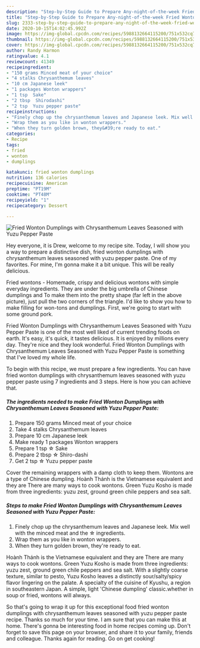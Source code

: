 ```yaml
---
description: "Step-by-Step Guide to Prepare Any-night-of-the-week Fried Wonton Dumplings with Chrysanthemum Leaves Seasoned with Yuzu Pepper Paste"
title: "Step-by-Step Guide to Prepare Any-night-of-the-week Fried Wonton Dumplings with Chrysanthemum Leaves Seasoned with Yuzu Pepper Paste"
slug: 2333-step-by-step-guide-to-prepare-any-night-of-the-week-fried-wonton-dumplings-with-chrysanthemum-leaves-seasoned-with-yuzu-pepper-paste
date: 2020-10-15T14:02:45.992Z
image: https://img-global.cpcdn.com/recipes/5988132664115200/751x532cq70/fried-wonton-dumplings-with-chrysanthemum-leaves-seasoned-with-yuzu-pepper-paste-recipe-main-photo.jpg
thumbnail: https://img-global.cpcdn.com/recipes/5988132664115200/751x532cq70/fried-wonton-dumplings-with-chrysanthemum-leaves-seasoned-with-yuzu-pepper-paste-recipe-main-photo.jpg
cover: https://img-global.cpcdn.com/recipes/5988132664115200/751x532cq70/fried-wonton-dumplings-with-chrysanthemum-leaves-seasoned-with-yuzu-pepper-paste-recipe-main-photo.jpg
author: Randy Harmon
ratingvalue: 4.1
reviewcount: 41349
recipeingredient:
- "150 grams Minced meat of your choice"
- "4 stalks Chrysanthemum leaves"
- "10 cm Japanese leek"
- "1 packages Wonton wrappers"
- "1 tsp  Sake"
- "2 tbsp  Shirodashi"
- "2 tsp  Yuzu pepper paste"
recipeinstructions:
- "Finely chop up the chrysanthemum leaves and Japanese leek. Mix well with the minced meat and the ☆ ingredients."
- "Wrap them as you like in wonton wrappers."
- "When they turn golden brown, they&#39;re ready to eat."
categories:
- Recipe
tags:
- fried
- wonton
- dumplings

katakunci: fried wonton dumplings 
nutrition: 136 calories
recipecuisine: American
preptime: "PT19M"
cooktime: "PT48M"
recipeyield: "1"
recipecategory: Dessert

---
```



![Fried Wonton Dumplings with Chrysanthemum Leaves Seasoned with Yuzu Pepper Paste](https://img-global.cpcdn.com/recipes/5988132664115200/751x532cq70/fried-wonton-dumplings-with-chrysanthemum-leaves-seasoned-with-yuzu-pepper-paste-recipe-main-photo.jpg)

Hey everyone, it is Drew, welcome to my recipe site. Today, I will show you a way to prepare a distinctive dish, fried wonton dumplings with chrysanthemum leaves seasoned with yuzu pepper paste. One of my favorites. For mine, I'm gonna make it a bit unique. This will be really delicious.

Fried wontons - Homemade, crispy and delicious wontons with simple everyday ingredients. They are under the big umbrella of Chinese dumplings and To make them into the pretty shape (far left in the above picture), just pull the two corners of the triangle. I&#39;d like to show you how to make filling for won-tons and dumplings. First, we&#39;re going to start with some ground pork.

Fried Wonton Dumplings with Chrysanthemum Leaves Seasoned with Yuzu Pepper Paste is one of the most well liked of current trending foods on earth. It's easy, it's quick, it tastes delicious. It is enjoyed by millions every day. They're nice and they look wonderful. Fried Wonton Dumplings with Chrysanthemum Leaves Seasoned with Yuzu Pepper Paste is something that I've loved my whole life.


To begin with this recipe, we must prepare a few ingredients. You can have fried wonton dumplings with chrysanthemum leaves seasoned with yuzu pepper paste using 7 ingredients and 3 steps. Here is how you can achieve that.

<!--inarticleads1-->

##### The ingredients needed to make Fried Wonton Dumplings with Chrysanthemum Leaves Seasoned with Yuzu Pepper Paste:

1. Prepare 150 grams Minced meat of your choice
1. Take 4 stalks Chrysanthemum leaves
1. Prepare 10 cm Japanese leek
1. Make ready 1 packages Wonton wrappers
1. Prepare 1 tsp ☆ Sake
1. Prepare 2 tbsp ☆ Shiro-dashi
1. Get 2 tsp ☆ Yuzu pepper paste


Cover the remaining wrappers with a damp cloth to keep them. Wontons are a type of Chinese dumpling. Hoành Thánh is the Vietnamese equivalent and they are There are many ways to cook wontons. Green Yuzu Kosho is made from three ingredients: yuzu zest, ground green chile peppers and sea salt. 

<!--inarticleads2-->

##### Steps to make Fried Wonton Dumplings with Chrysanthemum Leaves Seasoned with Yuzu Pepper Paste:

1. Finely chop up the chrysanthemum leaves and Japanese leek. Mix well with the minced meat and the ☆ ingredients.
1. Wrap them as you like in wonton wrappers.
1. When they turn golden brown, they&#39;re ready to eat.


Hoành Thánh is the Vietnamese equivalent and they are There are many ways to cook wontons. Green Yuzu Kosho is made from three ingredients: yuzu zest, ground green chile peppers and sea salt. With a slightly coarse texture, similar to pesto, Yuzu Kosho leaves a distinctly sour/salty/spicy flavor lingering on the palate. A specialty of the cuisine of Kyushu, a region in southeastern Japan. A simple, light &#39;Chinese dumpling&#39; classic.whether in soup or fried, wontons will always. 

So that's going to wrap it up for this exceptional food fried wonton dumplings with chrysanthemum leaves seasoned with yuzu pepper paste recipe. Thanks so much for your time. I am sure that you can make this at home. There's gonna be interesting food in home recipes coming up. Don't forget to save this page on your browser, and share it to your family, friends and colleague. Thanks again for reading. Go on get cooking!
